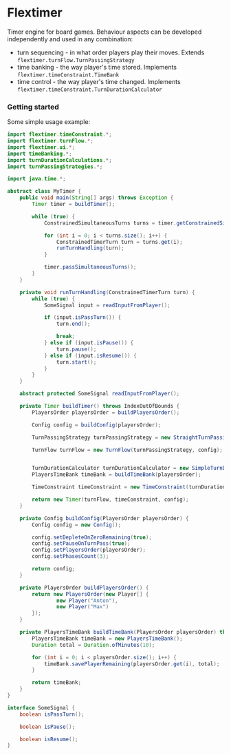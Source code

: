 # Flextimer
Timer engine for board games. Behaviour aspects can be developed independently and used in any combination:
- turn sequencing - in what order players play their moves. Extends `flextimer.turnFlow.TurnPassingStrategy`
- time banking - the way player's time stored. Implements `flextimer.timeConstraint.TimeBank`
- time control - the way player's time changed. Implements `flextimer.timeConstraint.TurnDurationCalculator`

### Getting started
Some simple usage example:

```java
import flextimer.timeConstraint.*;
import flextimer.turnFlow.*;
import flextimer.ui.*;
import timeBanking.*;
import turnDurationCalculations.*;
import turnPassingStrategies.*;

import java.time.*;

abstract class MyTimer {
    public void main(String[] args) throws Exception {
        Timer timer = buildTimer();

        while (true) {
            ConstrainedSimultaneousTurns turns = timer.getConstrainedSimultaneousTurns();

            for (int i = 0; i < turns.size(); i++) {
                ConstrainedTimerTurn turn = turns.get(i);
                runTurnHandling(turn);
            }

            timer.passSimultaneousTurns();
        }
    }

    private void runTurnHandling(ConstrainedTimerTurn turn) {
        while (true) {
            SomeSignal input = readInputFromPlayer();

            if (input.isPassTurn()) {
                turn.end();

                break;
            } else if (input.isPause()) {
                turn.pause();
            } else if (input.isResume()) {
                turn.start();
            }
        }
    }

    abstract protected SomeSignal readInputFromPlayer();

    private Timer buildTimer() throws IndexOutOfBounds {
        PlayersOrder playersOrder = buildPlayersOrder();

        Config config = buildConfig(playersOrder);

        TurnPassingStrategy turnPassingStrategy = new StraightTurnPassingStrategy();

        TurnFlow turnFlow = new TurnFlow(turnPassingStrategy, config);


        TurnDurationCalculator turnDurationCalculator = new SimpleTurnDurationCalculator();
        PlayersTimeBank timeBank = buildTimeBank(playersOrder);

        TimeConstraint timeConstraint = new TimeConstraint(turnDurationCalculator, timeBank, turnFlow, config);

        return new Timer(turnFlow, timeConstraint, config);
    }

    private Config buildConfig(PlayersOrder playersOrder) {
        Config config = new Config();

        config.setDepleteOnZeroRemaining(true);
        config.setPauseOnTurnPass(true);
        config.setPlayersOrder(playersOrder);
        config.setPhasesCount(3);

        return config;
    }

    private PlayersOrder buildPlayersOrder() {
        return new PlayersOrder(new Player[] {
                new Player("Anton"),
                new Player("Max")
        });
    }

    private PlayersTimeBank buildTimeBank(PlayersOrder playersOrder) throws IndexOutOfBounds {
        PlayersTimeBank timeBank = new PlayersTimeBank();
        Duration total = Duration.ofMinutes(10);

        for (int i = 0; i < playersOrder.size(); i++) {
            timeBank.savePlayerRemaining(playersOrder.get(i), total);
        }

        return timeBank;
    }
}

interface SomeSignal {
    boolean isPassTurn();

    boolean isPause();

    boolean isResume();
}
```